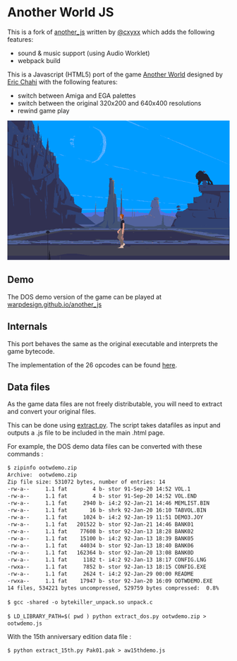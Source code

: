 
# Another World JS

This is a fork of [another_js](https://github.com/cyxx/another_js) written by [@cxyxx](https://github.com/cyxx) which adds the following features:

* sound & music support (using Audio Worklet)
* webpack build

This is a Javascript (HTML5) port of the game <a href="https://www.mobygames.com/game/out-of-this-world">Another World</a> designed by <a href="http://www.anotherworld.fr/">Eric Chahi</a> with the following features:

* switch between Amiga and EGA palettes
* switch between the original 320x200 and 640x400 resolutions
* rewind game play

![Screenshot Water](screenshot-water-640.png)

## Demo

The DOS demo version of the game can be played at [warpdesign.github.io/another_js](http://warpdesign.github.io/another_js)

## Internals

This port behaves the same as the original executable and interprets the game bytecode.

The implementation of the 26 opcodes can be found [here](https://github.com/cyxx/another_js/blob/master/another.js#L71).

## Data files

As the game data files are not freely distributable, you will need to extract and convert your original files.

This can be done using [extract.py](https://github.com/cyxx/another_js/blob/master/extract_dos.py).
The script takes datafiles as input and outputs a .js file to be included in the main .html page.

For example, the DOS demo data files can be converted with these commands :

```
$ zipinfo ootwdemo.zip
Archive:  ootwdemo.zip
Zip file size: 531072 bytes, number of entries: 14
-rw-a--     1.1 fat        4 b- stor 91-Sep-20 14:52 VOL.1
-rw-a--     1.1 fat        4 b- stor 91-Sep-20 14:52 VOL.END
-rw-a--     1.1 fat     2940 b- i4:2 92-Jan-21 14:46 MEMLIST.BIN
-rw-a--     1.1 fat       16 b- shrk 92-Jan-20 16:10 TABVOL.BIN
-rw-a--     1.1 fat     1024 b- i4:2 92-Jan-19 11:51 DEMO3.JOY
-rw-a--     1.1 fat   201522 b- stor 92-Jan-21 14:46 BANK01
-rw-a--     1.1 fat    77608 b- stor 92-Jan-13 18:28 BANK02
-rw-a--     1.1 fat    15100 b- i4:2 92-Jan-13 18:39 BANK05
-rw-a--     1.1 fat    44034 b- stor 92-Jan-13 18:40 BANK06
-rw-a--     1.1 fat   162364 b- stor 92-Jan-20 13:08 BANK0D
-rw-a--     1.1 fat     1182 t- i4:2 92-Jan-13 18:17 CONFIG.LNG
-rwxa--     1.1 fat     7852 b- stor 92-Jan-13 18:15 CONFIG.EXE
-rw-a--     1.1 fat     2624 t- i4:2 92-Jan-29 00:00 README
-rwxa--     1.1 fat    17947 b- stor 92-Jan-20 16:09 OOTWDEMO.EXE
14 files, 534221 bytes uncompressed, 529759 bytes compressed:  0.8%

$ gcc -shared -o bytekiller_unpack.so unpack.c

$ LD_LIBRARY_PATH=$( pwd ) python extract_dos.py ootwdemo.zip > ootwdemo.js
```

With the 15th anniversary edition data file :

```
$ python extract_15th.py Pak01.pak > aw15thdemo.js
```
